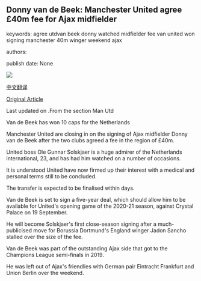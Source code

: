 ## Donny van de Beek: Manchester United agree £40m fee for Ajax midfielder

keywords: agree utdvan beek donny watched midfielder fee van united won signing manchester 40m winger weekend ajax

authors: 

publish date: None

![](https://ichef.bbci.co.uk/live-experience/cps/624/cpsprodpb/180D6/production/_114181589_whatsubject.jpg)

[中文翻译](Donny%20van%20de%20Beek%3A%20Manchester%20United%20agree%20%C2%A340m%20fee%20for%20Ajax%20midfielder_zh.md)

[Original Article](https://www.bbc.com/sport/football/53969064)

Last updated on .From the section Man Utd

Van de Beek has won 10 caps for the Netherlands

Manchester United are closing in on the signing of Ajax midfielder Donny van de Beek after the two clubs agreed a fee in the region of £40m.

United boss Ole Gunnar Solskjaer is a huge admirer of the Netherlands international, 23, and has had him watched on a number of occasions.

It is understood United have now firmed up their interest with a medical and personal terms still to be concluded.

The transfer is expected to be finalised within days.

Van de Beek is set to sign a five-year deal, which should allow him to be available for United's opening game of the 2020-21 season, against Crystal Palace on 19 September.

He will become Solskjaer's first close-season signing after a much-publicised move for Borussia Dortmund's England winger Jadon Sancho stalled over the size of the fee.

Van de Beek was part of the outstanding Ajax side that got to the Champions League semi-finals in 2019.

He was left out of Ajax's friendlies with German pair Eintracht Frankfurt and Union Berlin over the weekend.